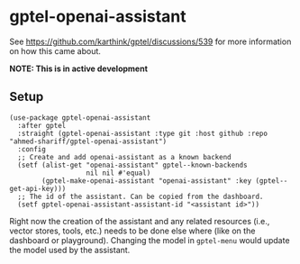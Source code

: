 # gptel-openai-assistant

See https://github.com/karthink/gptel/discussions/539 for more information on how this came about.

**NOTE: This is in active development**

## Setup
```emacs-lisp
(use-package gptel-openai-assistant
  :after gptel
  :straight (gptel-openai-assistant :type git :host github :repo "ahmed-shariff/gptel-openai-assistant")
  :config
  ;; Create and add openai-assistant as a known backend
  (setf (alist-get "openai-assistant" gptel--known-backends
                   nil nil #'equal)
        (gptel-make-openai-assistant "openai-assistant" :key (gptel--get-api-key)))
  ;; The id of the assistant. Can be copied from the dashboard.
  (setf gptel-openai-assistant-assistant-id "<assistant id>"))
```

Right now the creation of the assistant and any related resources (i.e., vector stores, tools, etc.) needs to be done else where (like on the dashboard or playground). Changing the model in `gptel-menu` would update the model used by the assistant.
